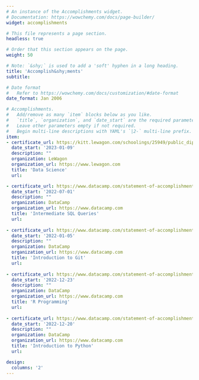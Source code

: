 ```yaml
---
# An instance of the Accomplishments widget.
# Documentation: https://wowchemy.com/docs/page-builder/
widget: accomplishments

# This file represents a page section.
headless: true

# Order that this section appears on the page.
weight: 50

# Note: `&shy;` is used to add a 'soft' hyphen in a long heading.
title: 'Accomplish&shy;ments'
subtitle:

# Date format
#   Refer to https://wowchemy.com/docs/customization/#date-format
date_format: Jan 2006

# Accomplishments.
#   Add/remove as many `item` blocks below as you like.
#   `title`, `organization`, and `date_start` are the required parameters.
#   Leave other parameters empty if not required.
#   Begin multi-line descriptions with YAML's `|2-` multi-line prefix.
item:
- certificate_url: https://kitt.lewagon.com/schoolings/25949/public_diploma?token=1dd422c083ac30e6e0cbdd9abcf377704c509646bd226c97ccebc90acfbf288c
  date_start: '2023-01-09'
  description: ""
  organization: LeWagon
  organization_url: https://www.lewagon.com
  title: 'Data Science'
  url: 

- certificate_url: https://www.datacamp.com/statement-of-accomplishment/course/e900a6ed9b0087278a3bb6b31d96088f9014cba1
  date_start: '2022-07-01'
  description: ""
  organization: DataCamp
  organization_url: https://www.datacamp.com
  title: 'Intermediate SQL Queries'
  url: 
  
- certificate_url: https://www.datacamp.com/statement-of-accomplishment/course/fadf1d0f2cf6cb3a836c50f30e5653a80203a590
  date_start: '2022-01-05'
  description: ""
  organization: DataCamp
  organization_url: https://www.datacamp.com
  title: 'Introduction to Git'
  url: 
  
- certificate_url: https://www.datacamp.com/statement-of-accomplishment/track/30bc27dd12a72d6d1b740e6db51af37e88b4fe02
  date_start: '2022-12-23'
  description: ""
  organization: DataCamp
  organization_url: https://www.datacamp.com
  title: 'R Programming'
  url: 
  
- certificate_url: https://www.datacamp.com/statement-of-accomplishment/course/12782ff7b01eafa1f42e5686cca55d55ba04a126
  date_start: '2022-12-20'
  description: ""
  organization: DataCamp
  organization_url: https://www.datacamp.com
  title: 'Introduction to Python'
  url:

design:
  columns: '2' 
---
```


